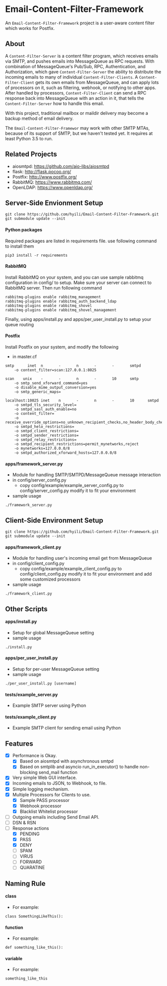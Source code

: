 # Email-Content-Filter-Framework
An `Email-Content-Filter-Framework` project is a user-aware content filter which works for Postfix.

## About
A `Content-Filter-Server` is a content filter program, which receives emails via SMTP, and pushes emails into MessageQueue as RPC requests.
With combination of MessageQueue's Pub/Sub, RPC, Authentication, and Authorization, which gave `Content-Filter-Server` the ability to distribute the incoming emails to many of individual `Content-Filter-Clients`.
A `Content-Filter-Client` gets its own emails from MessageQueue, and can apply lots of processors on it, such as filtering, webhook, or notifying to other apps.
After handled by processors, `Content-Filter-Client` can send a RPC response back into MessageQueue with an action in it, that tells the `Content-Filter-Server` how to handle this email.

With this project, traditional mailbox or maildir delivery may become a backup method of email delivery.

The `Email-Content-Filter-Framewor` may work with other SMTP MTAs, because of its support of SMTP, but we haven't tested yet.
It requires at least Python 3.5 to run.

## Related Projects
- aiosmtpd: https://github.com/aio-libs/aiosmtpd
- flask: http://flask.pocoo.org/
- Postfix: http://www.postfix.org/
- RabbitMQ: https://www.rabbitmq.com/
- OpenLDAP: https://www.openldap.org/

## Server-Side Envionment Setup
```
git clone https://github.com/hyili/Email-Content-Filter-Framework.git
git submodule update --init
```
#### Python packages
Required packages are listed in requirements file.
use following command to install them
```
pip3 install -r requirements
```
#### RabbitMQ
Install RabbitMQ on your system, and you can use sample rabbitmq configuration in config/ to setup.
Make sure your server can connect to RabbitMQ server.
Then run following command
```
rabbitmq-plugins enable rabbitmq_management
rabbitmq-plugins enable rabbitmq_auth_backend_ldap
rabbitmq-plugins enable rabbitmq_shovel
rabbitmq-plugins enable rabbitmq_shovel_management
```
Finally, using apps/install.py and apps/per_user_install.py to setup your queue routing
#### Postfix
Install Postfix on your system, and modify the following
- in master.cf
```
smtp      inet  n       -       n       -       -       smtpd
	-o content_filter=scan:127.0.0.1:8025

scan	unix	-		-		n		-		10		smtp
	-o smtp_send_xforward_command=yes
	-o disable_mime_output_conversion=yes
	-o smtp_generic_maps=

localhost:10025	inet	n		-		n		-		10		smtpd
	-o smtpd_tls_security_level=
	-o smtpd_sasl_auth_enable=no
	-o content_filter=
	-o receive_override_options=no_unknown_recipient_checks,no_header_body_checks,no_milters
	-o smtpd_helo_restrictions=
	-o smtpd_client_restrictions=
	-o smtpd_sender_restrictions=
	-o smtpd_relay_restrictions=
	-o smtpd_recipient_restrictions=permit_mynetworks,reject
	-o mynetworks=127.0.0.0/8
	-o smtpd_authorized_xforward_hosts=127.0.0.0/8
```
#### apps/framework_server.py
- Module for handling SMTP/SMTPD/MessageQueue message interaction
- in config/server_config.py
	- copy config/example/example_server_config.py to config/server_config.py modify it to fit your environment
- sample usage
```
./framework_server.py
```

## Client-Side Environment Setup
```
git clone https://github.com/hyili/Email-Content-Filter-Framework.git
git submodule update --init
```
#### apps/framework_client.py
- Module for handling user's incoming email get from MessageQueue
- in config/client_config.py
	- copy config/example/example_client_config.py to config/client_config.py modify it to fit your environment and add some customized processors
- sample usage
```
./framework_client.py
```

## Other Scripts
#### apps/install.py
- Setup for global MessageQueue setting
- sample usage
```
./install.py
```
#### apps/per_user_install.py
- Setup for per-user MessageQueue setting
- sample usage
```
./per_user_install.py [username]
```

#### tests/example_server.py
- Example SMTP server using Python

#### tests/example_client.py
- Example SMTP client for sending email using Python

## Features
- [x] Performance is Okay.
	- [x] Based on aiosmtpd with asynchronous smtpd
	- [x] Based on smtplib and asyncio run_in_executor() to handle non-blocking send_mail function
- [x] Very simple Web GUI interface.
- [x] Incoming emails to JSON, to Webhook, to file.
- [x] Simple logging mechanism.
- [x] Multiple Processors for Clients to use.
	- [x] Sample PASS processor
	- [x] Webhook processor
	- [x] Blacklist Whitelist processor
- [ ] Outgoing emails including Send Email API.
- [ ] DSN & RSN
- [ ] Response actions
	- [x] PENDING
	- [x] PASS
	- [x] DENY
	- [ ] SPAM
	- [ ] VIRUS
	- [ ] FORWARD
	- [ ] QUARATINE

## Naming Rule
#### class
- For example:
```
class SomethingLikeThis():
```
#### function
- For example:
```
def something_like_this():
```
#### variable
- For example:
```
something_like_this
```
